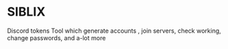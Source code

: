 # SIBLIX
Discord tokens Tool which generate accounts , join servers, check working, change passwords, and a-lot more
